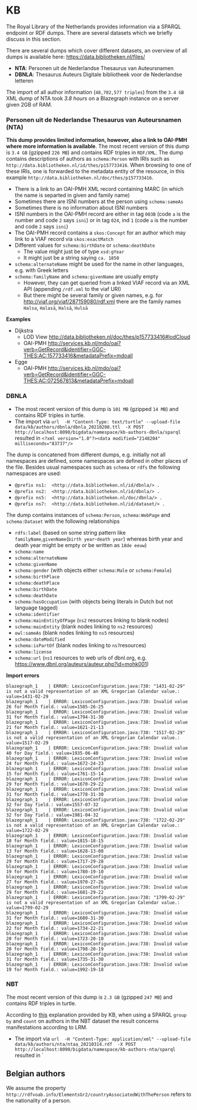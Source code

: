 # KB

The Royal Library of the Netherlands provides information via a SPARQL endpoint or RDF dumps.
There are several datasets which we briefly discuss in this section.

There are several dumps which cover different datasets, an overview of all dumps is available here: https://data.bibliotheken.nl/files/

* **NTA**: Personen uit de Nederlandse Thesaurus van Auteursnamen
* **DBNLA**: Thesaurus Auteurs Digitale bibliotheek voor de Nederlandse letteren

The import of all author information (`48,702,577 triples`)
from the `3.4 GB` XML dump of NTA took *3.8 hours* on a Blazegraph instance on a server given 2GB of RAM.

### Personen uit de Nederlandse Thesaurus van Auteursnamen (NTA)

**This dump provides limited information, however, also a link to OAI-PMH where more information is available**.
The most recent version of this dump is `3.4 GB` (gzipped `226 MB`) and contains RDF triples in `RDF/XML`.
The dump contains descriptions of authors as `schema:Person` with IRIs such as `http://data.bibliotheken.nl/id/thes/p157733416`.
When browsing to one of these IRIs, one is forwarded to the metadata entity of the resource, in this example `http://data.bibliotheken.nl/doc/thes/p157733416`.

* There is a link to an OAI-PMH XML record containing MARC (in which the name is separted in given and family name)
* Sometimes there are ISNI numbers at the person using `schema:sameAs`
* Sometimes there is no information about ISNI numbers
* ISNI numbers in the OAI-PMH record are either in tag `003B` (code `a` is the number and code `2` says `isni`) or in tag `024`, ind `1` (code `a` is the number and code `2` says `isni`)
* The OAI-PMH record contains a `skos:Concept` for an author which may link to a VIAF record via `skos:exactMatch`
* Different values for `schema:birthDate` or `schema:deathDate`
  * The value might just be of type `xsd:gYear`
  * It might just be a string saying `ca. 1850`
* `schema:alternateName` might be used for the name in other languages, e.g. with Greek letters
* `schema:familyName` and `schema:givenName` are usually empty
  * However, they can get queried from a linked VIAF record via an XML API (appending `/rdf.xml` to the viaf URI)
  * But there might be several family or given names, e.g. for http://viaf.org/viaf/287159080/rdf.xml there are the family names `Halsa`, `Halasā`, `Halsā`, `Hulsā`

**Examples**

* Dijkstra
  * LOD View http://data.bibliotheken.nl/doc/thes/p157733416#lodCloud
  * OAI-PMH http://services.kb.nl/mdo/oai?verb=GetRecord&identifier=GGC-THES:AC:157733416&metadataPrefix=mdoall
* Egge
  * OAI-PMH http://services.kb.nl/mdo/oai?verb=GetRecord&identifier=GGC-THES:AC:072567813&metadataPrefix=mdoall

### DBNLA

* The most recent version of this dump is `101 MB` (gzipped `14 MB`) and contains RDF triples in turtle.
* The import via `url  -H "Content-Type: text/turtle" --upload-file data/kb/authors/dbnla/dbnla_20210208.ttl  -X POST http://localhost:8090/bigdata/namespace/kb-authors-dbnla/sparql` resulted in `<?xml version="1.0"?><data modified="2148204" milliseconds="83737"/>`

The dump is concatened from different dumps, e.g. initially not all namespaces are defined, some namespaces are defined in other places of the file.
Besides usual namespaces such as `schema` or `rdfs` the following namespaces are used:

* `@prefix ns1:  <http://data.bibliotheken.nl/id/dbnla/> .`
* `@prefix ns2:  <http://data.bibliotheken.nl/id/dbnla/> .`
* `@prefix ns5:  <http://data.bibliotheken.nl/doc/dbnla/> .`
* `@prefix ns7:  <http://data.bibliotheken.nl/id/dataset/> .`

The dump contains instances of `schema:Person`, `schema:WebPage` and `schema:Dataset` with the following relationships

* `rdfs:label` (based on some string pattern like `familyName`,`givenName`(`birth year`-`death year`) whereas birth year and death year might be empty or be written as `18de eeuw`)
* `schema:name`
* `schema:alternateName`
* `schema:givenName`
* `schema:gender` (with objects either `schema:Male` or `schema:Female`)
* `schema:birthPlace`
* `schema:deathPlace`
* `schema:birthDate`
* `schema:deathDate`
* `schema:hasOccupation` (with objects being literals in Dutch but not language tagged)
* `schema:identifier`
* `schema:mainEntityOfPage` (`ns2` resources linking to blank nodes)
* `schema:mainEntity` (blank nodes linking to `ns2` resources)
* `owl:sameAs` (blank nodes linking to `ns5` resources)
* `schema:dateModified`
* `schema:isPartOf` (blank nodes linking to `ns7`resources)
* `schema:license`
* `schema:url` (`ns1` resources to web urls of dbnl.org, e.g. https://www.dbnl.org/auteurs/auteur.php?id=mohk001)

**Import errors**

```
blazegraph_1    | ERROR: LexiconConfiguration.java:738: "1431-02-29" is not a valid representation of an XML Gregorian Calendar value.: value=1431-02-29
blazegraph_1    | ERROR: LexiconConfiguration.java:738: Invalid value 26 for Month field.: value=1585-26-25
blazegraph_1    | ERROR: LexiconConfiguration.java:738: Invalid value 31 for Month field.: value=1794-31-30
blazegraph_1    | ERROR: LexiconConfiguration.java:738: Invalid value 21 for Month field.: value=1621-21-13
blazegraph_1    | ERROR: LexiconConfiguration.java:738: "1517-02-29" is not a valid representation of an XML Gregorian Calendar value.: value=1517-02-29
blazegraph_1    | ERROR: LexiconConfiguration.java:738: Invalid value 40 for Day field.: value=1935-06-40
blazegraph_1    | ERROR: LexiconConfiguration.java:738: Invalid value 24 for Month field.: value=1672-24-23
blazegraph_1    | ERROR: LexiconConfiguration.java:738: Invalid value 15 for Month field.: value=1761-15-14
blazegraph_1    | ERROR: LexiconConfiguration.java:738: Invalid value 29 for Month field.: value=1670-29-22
blazegraph_1    | ERROR: LexiconConfiguration.java:738: Invalid value 31 for Month field.: value=1778-31-30
blazegraph_1    | ERROR: LexiconConfiguration.java:738: Invalid value 32 for Day field.: value=1557-07-32
blazegraph_1    | ERROR: LexiconConfiguration.java:738: Invalid value 32 for Day field.: value=1981-04-32
blazegraph_1    | ERROR: LexiconConfiguration.java:738: "1722-02-29" is not a valid representation of an XML Gregorian Calendar value.: value=1722-02-29
blazegraph_1    | ERROR: LexiconConfiguration.java:738: Invalid value 18 for Month field.: value=1815-18-15
blazegraph_1    | ERROR: LexiconConfiguration.java:738: Invalid value 13 for Month field.: value=1628-13-08
blazegraph_1    | ERROR: LexiconConfiguration.java:738: Invalid value 29 for Month field.: value=1717-29-28
blazegraph_1    | ERROR: LexiconConfiguration.java:738: Invalid value 19 for Month field.: value=1780-19-10
blazegraph_1    | ERROR: LexiconConfiguration.java:738: Invalid value 27 for Month field.: value=1970-27-26
blazegraph_1    | ERROR: LexiconConfiguration.java:738: Invalid value 29 for Month field.: value=1681-29-22
blazegraph_1    | ERROR: LexiconConfiguration.java:738: "1799-02-29" is not a valid representation of an XML Gregorian Calendar value.: value=1799-02-29
blazegraph_1    | ERROR: LexiconConfiguration.java:738: Invalid value 31 for Month field.: value=1680-31-30
blazegraph_1    | ERROR: LexiconConfiguration.java:738: Invalid value 22 for Month field.: value=1734-22-21
blazegraph_1    | ERROR: LexiconConfiguration.java:738: Invalid value 20 for Month field.: value=1723-20-10
blazegraph_1    | ERROR: LexiconConfiguration.java:738: Invalid value 20 for Month field.: value=1798-20-19
blazegraph_1    | ERROR: LexiconConfiguration.java:738: Invalid value 31 for Month field.: value=1735-31-30
blazegraph_1    | ERROR: LexiconConfiguration.java:738: Invalid value 19 for Month field.: value=1992-19-18

```

### NBT

The most recent version of this dump is `2.3 GB` (gzipped `247 MB`) and contains RDF triples in turtle.

According to [this](https://data.bibliotheken.nl/files/hulptekst_data.bibliotheken.nl.pdf) explanation provided by KB,
when using a SPARQL `group by` and `count` on authors in the NBT dataset the result concerns manifestations according to LRM.

* The import via `url  -H "Content-Type: application/xml" --upload-file data/kb/authors/nta/ntaa_20210314.rdf  -X POST http://localhost:8090/bigdata/namespace/kb-authors-nta/sparql` resulted in `<?xml version="1.0"?><data modified="48702577" milliseconds="6383652"/>


## Belgian authors

We assume the property `http://rdfvoab.info/ElementsGr2/countryAssociatedWithThePerson` refers to the nationality of a person.

